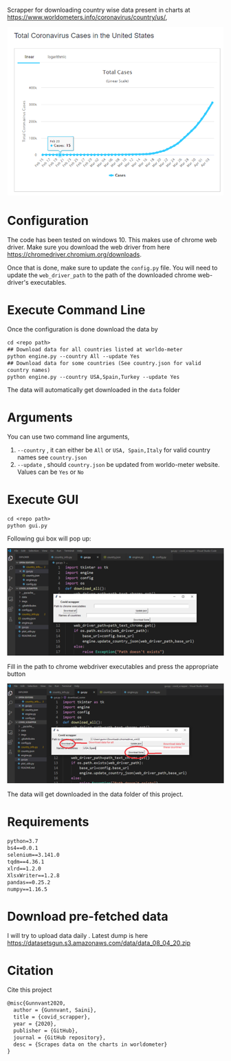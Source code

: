 Scrapper for downloading country wise data present in charts at https://www.worldometers.info/coronavirus/country/us/, 

![](./imgs/total_cases.png)

# Configuration

The code has been tested on windows 10. This makes use of chrome web driver. Make sure you download the web driver from here https://chromedriver.chromium.org/downloads.

Once that is done, make sure to update the ```config.py``` file. You will need to update the ```web_driver_path``` to the path of the downloaded chrome web-driver's executables.



# Execute Command Line

Once the configuration is done download the data by

```
cd <repo path>
## Download data for all countries listed at worldo-meter
python engine.py --country All --update Yes
## Download data for some countries (See country.json for valid country names)
python engine.py --country USA,Spain,Turkey --update Yes
```

The data will automatically get downloaded in the ```data``` folder

# Arguments

You can use two command line arguments,

1. ```--country``` , it can either be ```All``` or ```USA, Spain,Italy``` for valid country names see ```country.json``` 
2. ```--update``` , should ```country.json``` be updated from worldo-meter website. Values can be ```Yes``` or ```No``` 

# Execute GUI

``` 
cd <repo path>
python gui.py
```

Following gui box will pop up:

![](./imgs/gui1.png)

Fill in the path to chrome webdriver executables and press the appropriate button

![](./imgs/gui2.png)



The data will get downloaded in the data folder of this project.

# Requirements

```
python=3.7
bs4==0.0.1
selenium==3.141.0
tqdm==4.36.1
xlrd==1.2.0
XlsxWriter==1.2.8
pandas==0.25.2
numpy==1.16.5
```

# Download pre-fetched data

I will try to upload data daily . Latest dump is here https://datasetsgun.s3.amazonaws.com/data/data_08_04_20.zip

# Citation

Cite this project

```
@misc{Gunnvant2020,
  author = {Gunnvant, Saini},
  title = {covid_scrapper},
  year = {2020},
  publisher = {GitHub},
  journal = {GitHub repository},
  desc = {Scrapes data on the charts in worldometer}
}
```

